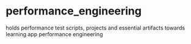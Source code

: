 # performance_engineering
holds performance test scripts, projects and essential artifacts towards learning app performance engineering
